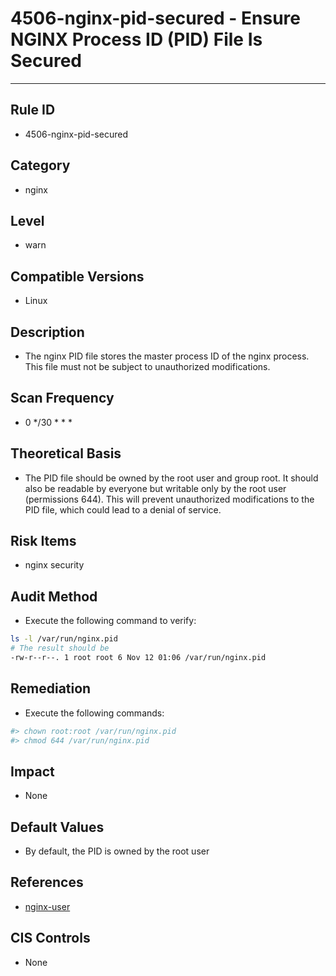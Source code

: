 # 4506-nginx-pid-secured - Ensure NGINX Process ID (PID) File Is Secured
---

## Rule ID

- 4506-nginx-pid-secured


## Category

- nginx


## Level

- warn


## Compatible Versions


- Linux




## Description


- The nginx PID file stores the master process ID of the nginx process. This file must not be subject to unauthorized modifications.



## Scan Frequency
- 0 */30 * * *

## Theoretical Basis


- The PID file should be owned by the root user and group root. It should also be readable by everyone but writable only by the root user (permissions 644). This will prevent unauthorized modifications to the PID file, which could lead to a denial of service.



## Risk Items


- nginx security



## Audit Method
- Execute the following command to verify:

```bash
ls -l /var/run/nginx.pid
# The result should be
-rw-r--r--. 1 root root 6 Nov 12 01:06 /var/run/nginx.pid
```



## Remediation
- Execute the following commands:
```bash
#> chown root:root /var/run/nginx.pid
#> chmod 644 /var/run/nginx.pid
```



## Impact


- None




## Default Values


- By default, the PID is owned by the root user




## References


- [nginx-user](http://nginx.org/en/docs/ngx_core_module.html#user)



## CIS Controls


- None